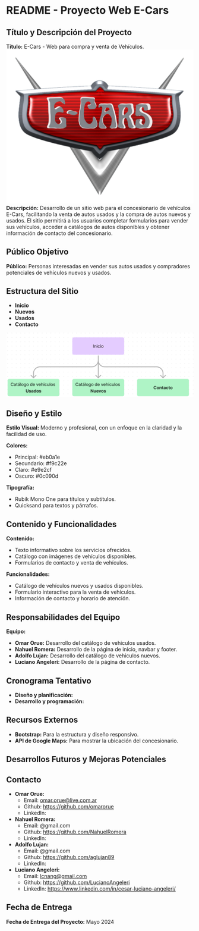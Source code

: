 # README - Proyecto Web E-Cars

## Título y Descripción del Proyecto
**Título:** E-Cars - Web para compra y venta de Vehículos.
![Logo E-Cars](/img/inicio/logo.png)  
**Descripción:** Desarrollo de un sitio web para el concesionario de vehículos E-Cars, facilitando la venta de autos usados y la compra de autos nuevos y usados. El sitio permitirá a los usuarios completar formularios para vender sus vehículos, acceder a catálogos de autos disponibles y obtener información de contacto del concesionario.

## Público Objetivo
**Público:** Personas interesadas en vender sus autos usados y compradores potenciales de vehículos nuevos y usados.

## Estructura del Sitio
- **Inicio**
- **Nuevos**
- **Usados**
- **Contacto**

![Mapa de SItio](/img/Mapa%20del%20Sitio.png)

## Diseño y Estilo
**Estilo Visual:** Moderno y profesional, con un enfoque en la claridad y la facilidad de uso.  

**Colores:**
- Principal:  #eb0a1e
- Secundario: #f9c22e
- Claro: #e9e2cf
- Oscuro: #0c090d

**Tipografía:**
- Rubik Mono One para títulos y subtítulos.
- Quicksand para textos y párrafos.

## Contenido y Funcionalidades
**Contenido:**
- Texto informativo sobre los servicios ofrecidos.
- Catálogo con imágenes de vehículos disponibles.
- Formularios de contacto y venta de vehículos.

**Funcionalidades:**
- Catálogo de vehículos nuevos y usados disponibles.
- Formulario interactivo para la venta de vehículos.
- Información de contacto y horario de atención.

## Responsabilidades del Equipo
**Equipo:**
- **Omar Orue:** Desarrollo del catálogo de vehiculos usados.
- **Nahuel Romera:** Desarrollo de la página de inicio, navbar y footer.
- **Adolfo Lujan:** Desarrollo del catálogo de vehiculos nuevos.
- **Luciano Angeleri:** Desarrollo de la página de contacto.

## Cronograma Tentativo
- **Diseño y planificación:** 
- **Desarrollo y programación:** 

## Recursos Externos
- **Bootstrap:** Para la estructura y diseño responsivo.
- **API de Google Maps:** Para mostrar la ubicación del concesionario.

## Desarrollos Futuros y Mejoras Potenciales

## Contacto
- **Omar Orue:**
    - Email: omar.orue@live.com.ar
    - Github: https://github.com/omarorue
    - LinkedIn:
- **Nahuel Romera:**
    - Email: @gmail.com
    - Github: https://github.com/NahuelRomera
    - LinkedIn:
- **Adolfo Lujan:**
    - Email: @gmail.com
    - Github: https://github.com/aglujan89
    - LinkedIn:
- **Luciano Angeleri:** 
    - Email: lcnang@gmail.com
    - Github: https://github.com/LucianoAngeleri
    - LinkedIn: https://www.linkedin.com/in/cesar-luciano-angeleri/

## Fecha de Entrega
**Fecha de Entrega del Proyecto:** Mayo 2024
